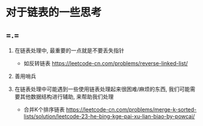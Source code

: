 # 对于链表的一些思考

## =.=

1. 在链表处理中, 最重要的一点就是不要丢失指针

	- 如反转链表 https://leetcode-cn.com/problems/reverse-linked-list/

2. 善用哨兵

3. 在链表处理中可能遇到一些使用链表处理起来很困难/麻烦的东西, 我们可能需要其他数据结构进行辅助, 来帮助我们处理

	- 合并K个排序链表 https://leetcode-cn.com/problems/merge-k-sorted-lists/solution/leetcode-23-he-bing-kge-pai-xu-lian-biao-by-powcai/




